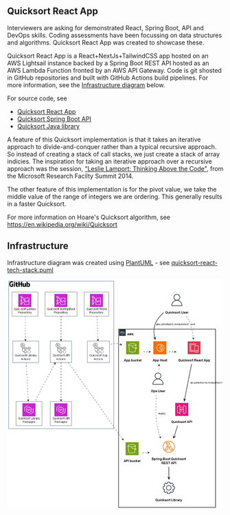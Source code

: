 ## Quicksort React App

Interviewers are asking for demonstrated React, Spring Boot, API and DevOps skills. Coding assessments have been focussing on data structures and algorithms. Quicksort React App was created to showcase these.

Quicksort React App is a React+NextJs+TailwindCSS app hosted on an AWS Lightsail instance backed by a Spring Boot REST API hosted as an AWS Lambda Function fronted by an AWS API Gateway. Code is git shosted in GitHub repositories and built with GitHub Actions build pipelines. For more information, see the [Infrastructure diagram](#Infrastructure) below.

For source code, see
- [Quicksort React App](https://github.com/jamie-burns0/quicksort-react)
- [Quicksort Spring Boot API](https://github.com/jamie-burns0/quicksort-springboot)
- [Quicksort Java library](https://github.com/jamie-burns0/quicksort)

A feature of this Quicksort implementation is that it takes an iterative approach to divide-and-conquer rather than a typical recursive approach. So instead of creating a stack of call stacks, we just create a stack of array indicies. The inspiration for taking an iterative approach over a recursive approach was the session, ["Leslie Lamport: Thinking Above the Code"](https://youtu.be/-4Yp3j_jk8Q?si=zUVjCimSVJl5uynG), from the Microsoft Research Facilty Summit 2014.

The other feature of this implementation is for the pivot value, we take the middle value of the range of integers we are ordering. This generally results in a faster Quicksort.

For more information on Hoare's Quicksort algorithm, see https://en.wikipedia.org/wiki/Quicksort



## Infrastructure

Infrastructure diagram was created using [PlantUML](https://plantuml.com/) - see [quicksort-react-tech-stack.puml](https://github.com/jamie-burns0/quicksort-react-doc/blob/main/quicksort-react-tech-stack.puml)

<img src="doc/quicksort-react-tech-stack.png" alt="Delivery environment" width="900"/>
